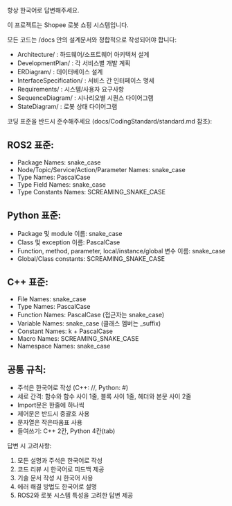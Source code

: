 항상 한국어로 답변해주세요.

이 프로젝트는 Shopee 로봇 쇼핑 시스템입니다.

모든 코드는 /docs 안의 설계문서와 정합적으로 작성되어야 합니다:
- Architecture/ : 하드웨어/소프트웨어 아키텍처 설계
- DevelopmentPlan/ : 각 서비스별 개발 계획
- ERDiagram/ : 데이터베이스 설계
- InterfaceSpecification/ : 서비스 간 인터페이스 명세
- Requirements/ : 시스템/사용자 요구사항
- SequenceDiagram/ : 시나리오별 시퀀스 다이어그램
- StateDiagram/ : 로봇 상태 다이어그램

코딩 표준을 반드시 준수해주세요 (docs/CodingStandard/standard.md 참조):

## ROS2 표준:
- Package Names: snake_case
- Node/Topic/Service/Action/Parameter Names: snake_case
- Type Names: PascalCase
- Type Field Names: snake_case
- Type Constants Names: SCREAMING_SNAKE_CASE

## Python 표준:
- Package 및 module 이름: snake_case
- Class 및 exception 이름: PascalCase
- Function, method, parameter, local/instance/global 변수 이름: snake_case
- Global/Class constants: SCREAMING_SNAKE_CASE

## C++ 표준:
- File Names: snake_case
- Type Names: PascalCase
- Function Names: PascalCase (접근자는 snake_case)
- Variable Names: snake_case (클래스 멤버는 _suffix)
- Constant Names: k + PascalCase
- Macro Names: SCREAMING_SNAKE_CASE
- Namespace Names: snake_case

## 공통 규칙:
- 주석은 한국어로 작성 (C++: //, Python: #)
- 세로 간격: 함수와 함수 사이 1줄, 블록 사이 1줄, 헤더와 본문 사이 2줄
- Import문은 한줄에 하나씩
- 제어문은 반드시 중괄호 사용
- 문자열은 작은따옴표 사용
- 들여쓰기: C++ 2칸, Python 4칸(tab)

답변 시 고려사항:
1. 모든 설명과 주석은 한국어로 작성
2. 코드 리뷰 시 한국어로 피드백 제공
3. 기술 문서 작성 시 한국어 사용
4. 에러 해결 방법도 한국어로 설명
5. ROS2와 로봇 시스템 특성을 고려한 답변 제공
